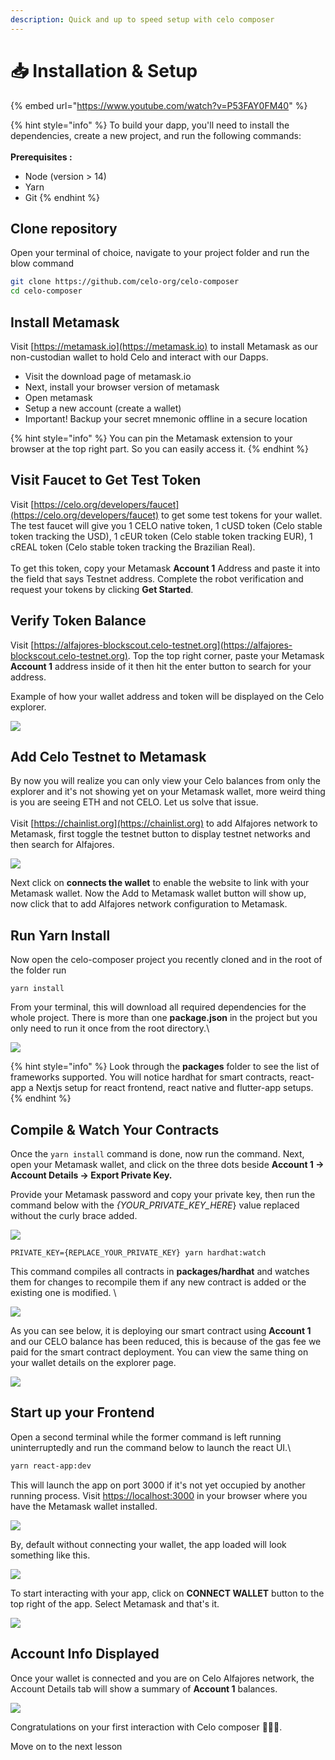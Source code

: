 ```yaml
---
description: Quick and up to speed setup with celo composer
---
```


# 📥 Installation & Setup

{% embed url="https://www.youtube.com/watch?v=P53FAY0FM40" %}

{% hint style="info" %}
To build your dapp, you'll need to install the dependencies, create a new project, and run the following commands:\
\
**Prerequisites :**&#x20;

* Node (version > 14)
* Yarn
* Git
{% endhint %}

## Clone repository

Open your terminal of choice, navigate to your project folder and run the blow command

```bash
git clone https://github.com/celo-org/celo-composer
cd celo-composer
```

## Install Metamask

Visit [https://metamask.io](https://metamask.io) to install Metamask as our non-custodian wallet to hold Celo and interact with our Dapps.

* Visit the download page of metamask.io
* Next, install your browser version of metamask
* Open metamask
* Setup a new account (create a wallet)
* Important! Backup your secret mnemonic offline in a secure location

{% hint style="info" %}
You can pin the Metamask extension to your browser at the top right part. So you can easily access it.
{% endhint %}

## Visit Faucet to Get Test Token

Visit [https://celo.org/developers/faucet](https://celo.org/developers/faucet) to get some test tokens for your wallet. The test faucet will give you 1 CELO native token, 1 cUSD token (Celo stable token tracking the USD), 1 cEUR token (Celo stable token tracking EUR), 1 cREAL token (Celo stable token tracking the Brazilian Real). \
\
To get this token, copy your Metamask **Account 1** Address and paste it into the field that says Testnet address. Complete the robot verification and request your tokens by clicking **Get Started**.

## Verify Token Balance

Visit [https://alfajores-blockscout.celo-testnet.org](https://alfajores-blockscout.celo-testnet.org). Top the top right corner, paste your Metamask **Account 1** address inside of it then hit the enter button to search for your address.&#x20;

Example of how your wallet address and token will be displayed on the Celo explorer.

![](<../.gitbook/assets/Screen Shot 2022-08-08 at 1.27.14 AM.png>)

## Add Celo Testnet to Metamask

By now you will realize you can only view your Celo balances from only the explorer and it's not showing yet on your Metamask wallet, more weird thing is you are seeing ETH and not CELO. Let us solve that issue.\
\
Visit [https://chainlist.org](https://chainlist.org) to add Alfajores network to Metamask, first toggle the testnet button to display testnet networks and then search for Alfajores.

![](<../.gitbook/assets/Screen Shot 2022-08-08 at 1.32.06 AM.png>)

Next click on **connects the wallet** to enable the website to link with your Metamask wallet. Now the Add to Metamask wallet button will show up, now click that to add Alfajores network configuration to Metamask. &#x20;

## Run Yarn Install

Now open the celo-composer project you recently cloned and in the root of the folder run&#x20;

```
yarn install
```

From your terminal, this will download all required dependencies for the whole project. There is more than one **package.json** in the project but you only need to run it once from the root directory.\


![](<../.gitbook/assets/Screen Shot 2022-08-08 at 1.45.10 AM.png>)

{% hint style="info" %}
Look through the **packages** folder to see the list of frameworks supported. You will notice hardhat for smart contracts, react-app a Nextjs setup for react frontend, react native and flutter-app setups.
{% endhint %}

## Compile & Watch Your Contracts

Once the `yarn install` command is done, now run the command. Next, open your Metamask wallet, and click on the three dots beside **Account 1 -> Account Details -> Export Private Key.**&#x20;

Provide your Metamask password and copy your private key, then run the command below with the _{YOUR\_PRIVATE\_KEY\_HERE_} value replaced without the curly brace added.

![](<../.gitbook/assets/Screen Shot 2022-08-08 at 1.58.22 AM.png>)

```
PRIVATE_KEY={REPLACE_YOUR_PRIVATE_KEY} yarn hardhat:watch
```

This command compiles all contracts in **packages/hardhat** and watches them for changes to recompile them if any new contract is added or the existing one is modified. \


![](<../.gitbook/assets/Screen Shot 2022-08-08 at 2.05.13 AM.png>)

As you can see below, it is deploying our smart contract using **Account 1** and our CELO balance has been reduced, this is because of the gas fee we paid for the smart contract deployment. You can view the same thing on your wallet details on the explorer page.

![](<../.gitbook/assets/Screen Shot 2022-08-08 at 2.05.37 AM.png>)

## Start up your Frontend

Open a second terminal while the former command is left running uninterruptedly and run the command below to launch the react UI.\


```bash
yarn react-app:dev
```

This will launch the app on port 3000 if it's not yet occupied by another running process. Visit [https://localhost:3000](https://localhost:3000) in your browser where you have the Metamask wallet installed.

![](<../.gitbook/assets/Screen Shot 2022-08-08 at 2.10.38 AM.png>)

By, default without connecting your wallet, the app loaded will look something like this.

![](<../.gitbook/assets/Screen Shot 2022-08-08 at 2.16.24 AM.png>)

To start interacting with your app, click on **CONNECT WALLET** button to the top right of the app. Select Metamask and that's it.

![](<../.gitbook/assets/Screen Shot 2022-08-08 at 2.18.20 AM.png>)

## Account Info Displayed

Once your wallet is connected and you are on Celo Alfajores network, the Account Details tab will show a summary of **Account 1** balances.&#x20;

![](<../.gitbook/assets/Screen Shot 2022-08-08 at 2.18.51 AM.png>)

Congratulations on your first interaction with Celo composer :tada::tada::tada:.&#x20;



Move on to the next lesson&#x20;


